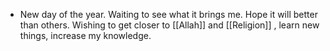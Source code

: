 - New day of the year. Waiting to see what it brings me. Hope it will better than others. Wishing to get closer to [[Allah]] and [[Religion]] , learn new things, increase my knowledge.